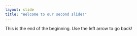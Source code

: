 ```yaml
---
layout: slide
title: "Welcome to our second slide!"
---
```

This is the end of the beginning.
Use the left arrow to go back!
